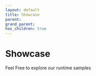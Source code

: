 ```yaml
---
layout: default
title: Showcase
parent: 
grand_parent: 
has_children: true
---
```


# Showcase

Feel Free to explore our runtime samples